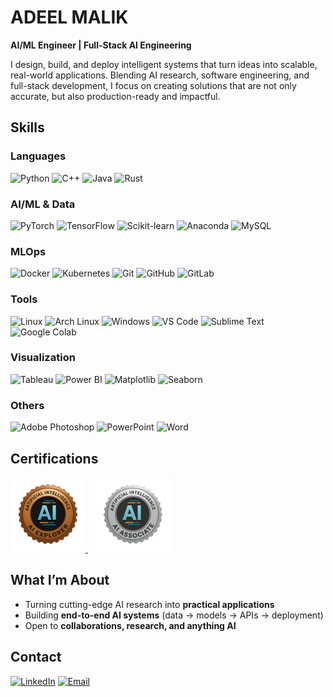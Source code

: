 # ADEEL MALIK
**AI/ML Engineer | Full-Stack AI Engineering**  

I design, build, and deploy intelligent systems that turn ideas into scalable, real-world applications. Blending AI research, software engineering, and full-stack development, I focus on creating solutions that are not only accurate, but also production-ready and impactful.  

## Skills  

### Languages  
<img src="https://go-skill-icons.vercel.app/api/icons?i=python&theme=dark" title="Python" height="40"> <img src="https://go-skill-icons.vercel.app/api/icons?i=cpp&theme=dark" title="C++" height="40"> <img src="https://go-skill-icons.vercel.app/api/icons?i=java&theme=dark" title="Java" height="40"> <img src="https://go-skill-icons.vercel.app/api/icons?i=rust&theme=dark" title="Rust" height="40">  

### AI/ML & Data  
<img src="https://go-skill-icons.vercel.app/api/icons?i=pytorch&theme=dark" title="PyTorch" height="40"> <img src="https://go-skill-icons.vercel.app/api/icons?i=tensorflow&theme=dark" title="TensorFlow" height="40"> <img src="https://go-skill-icons.vercel.app/api/icons?i=sklearn&theme=dark" title="Scikit-learn" height="40"> <img src="https://go-skill-icons.vercel.app/api/icons?i=anaconda&theme=dark" title="Anaconda" height="40"> <img src="https://go-skill-icons.vercel.app/api/icons?i=mysql&theme=dark" title="MySQL" height="40"> 

### MLOps  
<img src="https://go-skill-icons.vercel.app/api/icons?i=docker&theme=dark" title="Docker" height="40"> <img src="https://go-skill-icons.vercel.app/api/icons?i=kubernetes&theme=dark" title="Kubernetes" height="40"> <img src="https://go-skill-icons.vercel.app/api/icons?i=git&theme=dark" title="Git" height="40"> <img src="https://go-skill-icons.vercel.app/api/icons?i=github&theme=dark" title="GitHub" height="40"> <img src="https://go-skill-icons.vercel.app/api/icons?i=gitlab&theme=dark" title="GitLab" height="40">  

### Tools  
<img src="https://go-skill-icons.vercel.app/api/icons?i=linux&theme=dark" title="Linux" height="40"> <img src="https://go-skill-icons.vercel.app/api/icons?i=arch&theme=dark" title="Arch Linux" height="40"> <img src="https://go-skill-icons.vercel.app/api/icons?i=windows&theme=dark" title="Windows" height="40"> <img src="https://go-skill-icons.vercel.app/api/icons?i=vscode&theme=dark" title="VS Code" height="40"> <img src="https://go-skill-icons.vercel.app/api/icons?i=sublime&theme=dark" title="Sublime Text" height="40">  <img src="https://go-skill-icons.vercel.app/api/icons?i=googlecolab&theme=dark" title="Google Colab" height="40">  

### Visualization  
<img src="https://go-skill-icons.vercel.app/api/icons?i=tableau&theme=dark" title="Tableau" height="40"> <img src="https://go-skill-icons.vercel.app/api/icons?i=pbi&theme=dark" title="Power BI" height="40"> <img src="https://go-skill-icons.vercel.app/api/icons?i=matplotlib&theme=dark" title="Matplotlib" height="40"> <img src="https://go-skill-icons.vercel.app/api/icons?i=seaborn&theme=dark" title="Seaborn" height="40">  

### Others  
<img src="https://go-skill-icons.vercel.app/api/icons?i=ps&theme=dark" title="Adobe Photoshop" height="40"> <img src="https://go-skill-icons.vercel.app/api/icons?i=powerpoint&theme=dark" title="PowerPoint" height="40"> <img src="https://go-skill-icons.vercel.app/api/icons?i=word&theme=dark" title="Word" height="40">  

## Certifications  

<a href="https://badgr.com/public/assertions/aOv4ZaC5QQiojMOMSrM_HQ" target="_blank">
  <img src="certs/ai-explorer.png" alt="AI Explorer Certification" title="AI Explorer Certification" height="120">
</a>
&nbsp;&nbsp;
<a href="https://badgr.com/public/assertions/OD2I2rwdQJ2uBOkwxONswQ" target="_blank">
  <img src="certs/ai-associate.png" alt="AI Associate Certification" title="AI Associate Certification" height="120">
</a>



## What I’m About  
- Turning cutting-edge AI research into **practical applications**  
- Building **end-to-end AI systems** (data → models → APIs → deployment)  
- Open to **collaborations, research, and anything AI**  

## Contact
[![LinkedIn](https://img.shields.io/badge/LinkedIn-0A66C2?style=for-the-badge&logo=linkedin&logoColor=white)](https://www.linkedin.com/in/adeelxai)     [![Email](https://img.shields.io/badge/Email-D14836?style=for-the-badge&logo=mail&logoColor=white)](mailto:adeel.ai@protonmail.com)  
